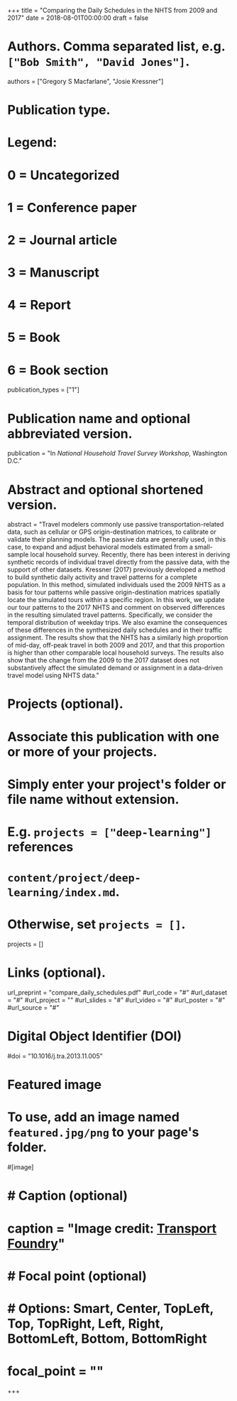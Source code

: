+++
title = "Comparing the Daily Schedules in the NHTS from 2009 and 2017"
date = 2018-08-01T00:00:00
draft = false

# Authors. Comma separated list, e.g. `["Bob Smith", "David Jones"]`.
authors = ["Gregory S Macfarlane", "Josie Kressner"]

# Publication type.
# Legend:
# 0 = Uncategorized
# 1 = Conference paper
# 2 = Journal article
# 3 = Manuscript
# 4 = Report
# 5 = Book
# 6 = Book section
publication_types = ["1"]

# Publication name and optional abbreviated version.
publication = "In *National Household Travel Survey Workshop*, Washington D.C."

# Abstract and optional shortened version.
abstract = "Travel modelers commonly use passive transportation-related data, such as cellular or GPS origin-destination matrices, to calibrate or validate their planning models. The passive data are generally used, in this case, to expand and adjust behavioral models estimated from a small-sample local household survey. Recently, there has been interest in deriving synthetic records of individual travel directly from the passive data, with the support of other datasets. Kressner (2017) previously developed a method to build synthetic daily activity and travel patterns for a complete population. In this method, simulated individuals used the 2009 NHTS as a basis for tour patterns while passive origin-destination matrices spatially locate the simulated tours within a specific region. In this work, we update our tour patterns to the 2017 NHTS and comment on observed differences in the resulting simulated travel patterns. Specifically, we consider the temporal distribution of weekday trips. We also examine the consequences of these differences in the synthesized daily schedules and in their traffic assignment. The results show that the NHTS has a similarly high proportion of mid-day, off-peak travel in both 2009 and 2017, and that this proportion is higher than other comparable local household surveys. The results also show that the change from the 2009 to the 2017 dataset does not substantively affect the simulated demand or assignment in a data-driven travel model using NHTS data."

# Projects (optional).
#   Associate this publication with one or more of your projects.
#   Simply enter your project's folder or file name without extension.
#   E.g. `projects = ["deep-learning"]` references
#   `content/project/deep-learning/index.md`.
#   Otherwise, set `projects = []`.
projects = []


# Links (optional).
url_preprint = "compare_daily_schedules.pdf"
#url_code = "#"
#url_dataset = "#"
#url_project = ""
#url_slides = "#"
#url_video = "#"
#url_poster = "#"
#url_source = "#"


# Digital Object Identifier (DOI)
#doi = "10.1016/j.tra.2013.11.005"

# Featured image
# To use, add an image named `featured.jpg/png` to your page's folder.
#[image]
#  # Caption (optional)
#  caption = "Image credit: [**Transport Foundry**](http://projects.transportfoundry.com/trbidea/asheville.html)"
#
#  # Focal point (optional)
#  # Options: Smart, Center, TopLeft, Top, TopRight, Left, Right, BottomLeft, Bottom, BottomRight
#  focal_point = ""
+++
